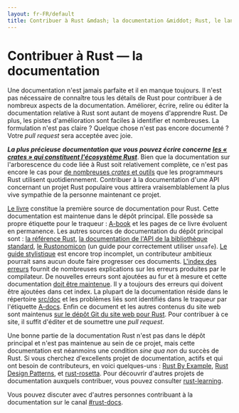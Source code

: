 ```yaml
---
layout: fr-FR/default
title: Contribuer à Rust &mdash; la documentation &middot; Rust, le langage de programmation
---
```


# Contribuer à Rust &mdash; la documentation

Une documentation n'est jamais parfaite et il en manque toujours. Il n'est pas nécessaire de connaître tous les détails de Rust pour contribuer à de nombreux aspects de la documentation. Améliorer, écrire, relire ou éditer la documentation relative à Rust sont autant de moyens d'apprendre Rust. De plus, les pistes d'amélioration sont faciles à identifier et nombreuses. La formulation n'est pas claire ? Quelque chose n'est pas encore documenté ? Votre *pull request* sera acceptée avec joie.

***La plus précieuse documentation que vous pouvez écrire concerne [les « crates » qui constituent l'écosystème Rust][crate_docs]***. Bien que la documentation sur l'arborescence du code liée à Rust soit relativement complète, ce n'est pas encore le cas pour [de nombreuses *crates* et outils][awesome-rust] que les programmeurs Rust utilisent quotidiennement. Contribuer à la documentation d'une API concernant un projet Rust populaire vous attirera vraisemblablement la plus vive sympathie de la personne maintenant ce projet.

[Le livre][The book] constitue la première source de documentation pour Rust. Cette documentation est maintenue dans le dépôt principal. Elle possède sa propre étiquette pour le traqueur : [A-book] et les pages de ce livre évoluent en permanence. Les autres sources de documentation du dépôt principal sont : [la référence Rust][The Rust Reference], [la documentation de l'API de la bibliothèque standard][std], [le Rustonomicon][The Rustonomicon] (un guide pour correctement utiliser `unsafe`). [Le guide stylistique][Rust Style Guidelines] est encore trop incomplet, un contributeur ambitieux pourrait sans aucun doute faire progresser ces documents. [L'index des erreurs][err] fournit de nombreuses explications sur les erreurs produites par le compilateur. De nouvelles erreurs sont ajoutées au fur et à mesure et cette documentation [doit être maintenue][err-issue]. Il y a toujours des erreurs qui doivent être ajoutées dans cet index. La plupart de la documentation réside dans le répertoire [src/doc] et les problèmes liés sont identifiés dans le traqueur par l'étiquette [A-docs]. Enfin ce document et les autres contenus du site web sont maintenus [sur le dépôt Git du site web pour Rust][Rust website Git repository]. Pour contribuer à ce site, il suffit d'éditer et de soumettre une *pull request*.

Une bonne partie de la documentation Rust n'est pas dans le dépôt principal et n'est pas maintenue au sein de ce projet, mais cette documentation est néanmoins une condition *sine qua non* du succès de Rust. Si vous cherchez d'excellents projet de documentation, actifs et qui ont besoin de contributeurs, en voici quelques-uns : [Rust By Example], [Rust Design Patterns], et [rust-rosetta].
Pour découvrir d'autres projets de documentation auxquels contribuer, vous pouvez consulter [rust-learning].

Vous pouvez discuter avec d'autres personnes contribuant à la documentation sur le canal [#rust-docs].

<!--
TODO: blogging, translation
-->

[#rust-docs]: https://client00.chat.mibbit.com/?server=irc.mozilla.org&channel=%23rust-docs
[A-book]: https://github.com/rust-lang/rust/issues?q=is%3Aopen+is%3Aissue+label%3AA-book
[A-docs]: https://github.com/rust-lang/rust/issues?q=is%3Aopen+is%3Aissue+label%3AA-docs
[Rust By Example]: https://github.com/rust-lang/rust-by-example
[Rust Design Patterns]: https://github.com/nrc/patterns
[Rust Style Guidelines]: https://doc.rust-lang.org/style/index.html
[The Book]: https://doc.rust-lang.org/book/index.html
[The Rust Reference]: https://doc.rust-lang.org/reference.html
[The Rustonomicon]: https://doc.rust-lang.org/nomicon/index.html
[awesome-rust]: https://github.com/kud1ing/awesome-rust
[crate_docs]: https://users.rust-lang.org/t/lets-talk-about-ecosystem-documentation/2791
[err-issue]: https://github.com/rust-lang/rust/issues/24407
[err]: https://doc.rust-lang.org/error-index.html
[rust-learning]: https://github.com/ctjhoa/rust-learning
[rust-rosetta]: https://github.com/Hoverbear/rust-rosetta
[src/doc]: https://github.com/rust-lang/rust/tree/master/src/doc
[std]: https://doc.rust-lang.org/std/index.html
[Rust website Git repository]: https://github.com/rust-lang/rust-www
